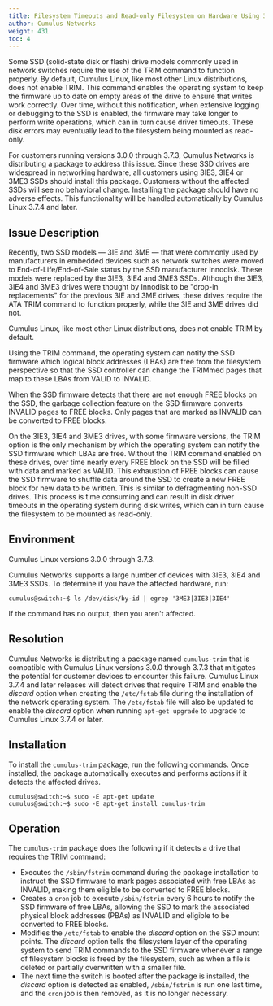 ```yaml
---
title: Filesystem Timeouts and Read-only Filesystem on Hardware Using 3IE3 3IE4 3ME3 Solid State Disks
author: Cumulus Networks
weight: 431
toc: 4
---
```


Some SSD (solid-state disk or flash) drive models commonly used in network switches require the use of the TRIM command to function properly. By default, Cumulus Linux, like most other Linux distributions, does not enable TRIM. This command enables the operating system to keep the firmware up to date on empty areas of the drive to ensure that writes work correctly. Over time, without this notification, when extensive logging or debugging to the SSD is enabled, the firmware may take longer to perform write operations, which can in turn cause driver timeouts. These disk errors may eventually lead to the filesystem being mounted as read-only.

For customers running versions 3.0.0 through 3.7.3, Cumulus Networks is distributing a package to address this issue. Since these SSD drives are widespread in networking hardware, all customers using 3IE3, 3IE4 or 3ME3 SSDs should install this package. Customers without the affected SSDs will see no behavioral change. Installing the package should have no adverse effects. This functionality will be handled automatically by Cumulus Linux 3.7.4 and later.

## Issue Description

Recently, two SSD models — 3IE and 3ME — that were commonly used by manufacturers in embedded devices such as network switches were moved to End-of-Life/End-of-Sale status by the SSD manufacturer Innodisk. These models were replaced by the 3IE3, 3IE4 and 3ME3 SSDs. Although the 3IE3, 3IE4 and 3ME3 drives were thought by Innodisk to be "drop-in replacements" for the previous 3IE and 3ME drives, these drives require the ATA TRIM command to function properly, while the 3IE and 3ME drives did not.

Cumulus Linux, like most other Linux distributions, does not enable TRIM by default.

Using the TRIM command, the operating system can notify the SSD firmware which logical block addresses (LBAs) are free from the filesystem perspective so that the SSD controller can change the TRIMmed pages that map to these LBAs from VALID to INVALID.

When the SSD firmware detects that there are not enough FREE blocks on the SSD, the garbage collection feature on the SSD firmware converts INVALID pages to FREE blocks. Only pages that are marked as INVALID can be converted to FREE blocks.

On the 3IE3, 3IE4 and 3ME3 drives, with some firmware versions, the TRIM option is the only mechanism by which the operating system can notify the SSD firmware which LBAs are free. Without the TRIM command enabled on these drives, over time nearly every FREE block on the SSD will be filled with data and marked as VALID. This exhaustion of FREE blocks can cause the SSD firmware to shuffle data around the SSD to create a new FREE block for new data to be written. This is similar to defragmenting non-SSD drives. This process is time consuming and can result in disk driver timeouts in the operating system during disk writes, which can in turn cause the filesystem to be mounted as read-only.

## Environment

Cumulus Linux versions 3.0.0 through 3.7.3.

Cumulus Networks supports a large number of devices with 3IE3, 3IE4 and 3ME3 SSDs. To determine if you have the affected hardware, run:

    cumulus@switch:~$ ls /dev/disk/by-id | egrep '3ME3|3IE3|3IE4'

If the command has no output, then you aren't affected.

## Resolution

Cumulus Networks is distributing a package named `cumulus-trim` that is compatible with Cumulus Linux versions 3.0.0 through 3.7.3 that mitigates the potential for customer devices to encounter this failure. Cumulus Linux 3.7.4 and later releases will detect drives that require TRIM and enable the *discard* option when creating the `/etc/fstab` file during the installation of the network operating system. The `/etc/fstab` file will also be updated to enable the *discard* option when running `apt-get upgrade` to upgrade to Cumulus Linux 3.7.4 or later.

## Installation

To install the `cumulus-trim` package, run the following commands. Once installed, the package automatically executes and performs actions if it detects the affected drives.

    cumulus@switch:~$ sudo -E apt-get update
    cumulus@switch:~$ sudo -E apt-get install cumulus-trim

## Operation

The `cumulus-trim` package does the following if it detects a drive that requires the TRIM command:

- Executes the `/sbin/fstrim` command during the package installation to instruct the SSD firmware to mark pages associated with free LBAs as INVALID, making them eligible to be converted to FREE blocks.
- Creates a `cron` job to execute `/sbin/fstrim` every 6 hours to notify the SSD firmware of free LBAs, allowing the SSD to mark the associated physical block addresses (PBAs) as INVALID and eligible to be converted to FREE blocks.
- Modifies the `/etc/fstab` to enable the *discard* option on the SSD mount points. The *discard* option tells the filesystem layer of the operating system to send TRIM commands to the SSD firmware whenever a range of filesystem blocks is freed by the filesystem, such as when a file is deleted or partially overwritten with a smaller file.
- The next time the switch is booted after the package is installed, the *discard* option is detected as enabled, `/sbin/fstrim` is run one last time, and the `cron` job is then removed, as it is no longer necessary.

<!--
## Comments

- 
    
    <div id="comment_360002355193">
    
    <div class="comment-avatar">
    
    ![Avatar](https://secure.gravatar.com/avatar/29b1e874251ae5ea84c6666e000925a1?default=https%3A%2F%2Fassets.zendesk.com%2Fhc%2Fassets%2Fdefault_avatar.png&r=g)
    
    </div>
    
    <div class="comment-container">
    
    **drew mouw** <span class="comment-published">July 11, 2019
    15:43</span>
    
    <div class="comment-body markdown">
    
    certain ACCTON / Edgecore switches contain USB storage which is not
    able to perform the TRIM function and will eventually put the files
    system in read-only.
    
    the above command does not account for the USB drive, must run the
    following command to verify USB storage:
    
    smartctl -i /dev/sda
    
    output of affected systems:
    
    /dev/sda: Unknown USB bridge \[0x13fe:0x5200 (0x100)\]
    
    </div>
    
    <span class="comment-actions"> <span class="dropdown">
    <span class="dropdown-toggle" data-aria-label="Comment actions" data-aria-haspopup="true">Comment
    actions</span> <span class="dropdown-menu" data-role="menu">
    </span> </span>
    </span>
    
    </div>
    
    </div>

- 
    
    <div id="comment_360002400654">
    
    <div class="comment-container">
    
    **Peter Bratach** <span class="comment-published">July 15, 2019
    20:31</span>
    
    <div class="comment-body markdown">
    
    Thanks for letting us know, Drew. We didn't find this to be the case
    in our testing, where the Accton switches completely ignore both the
    fstrim command and discard in the mount options. This was our
    experience with the cumulus-trim package and btrfs.
    
    Can you let us know which model or models you've had to do this
    with? Thanks\!
    
    </div>
    
    <span class="comment-actions"> <span class="dropdown">
    <span class="dropdown-toggle" data-aria-label="Comment actions" data-aria-haspopup="true">Comment
    actions</span> <span class="dropdown-menu" data-role="menu">
    </span> </span>
    </span>
    
    </div>
    
    </div>

- 
    
    <div id="comment_360003342194">
    
    <div class="comment-avatar">
    
    ![Avatar](https://secure.gravatar.com/avatar/4a6e34d98a87309dfb33a2857cc6ca08?default=https%3A%2F%2Fassets.zendesk.com%2Fhc%2Fassets%2Fdefault_avatar.png&r=g)
    
    </div>
    
    <div class="comment-container">
    
    **Rob Stevens** <span class="comment-published">October 30, 2019
    21:47</span>
    
    <div class="comment-body markdown">
    
    How do you recover if your filesystem has already been marked
    read-only?
    
    </div>
    
    <span class="comment-actions"> <span class="dropdown">
    <span class="dropdown-toggle" data-aria-label="Comment actions" data-aria-haspopup="true">Comment
    actions</span> <span class="dropdown-menu" data-role="menu">
    </span> </span>
    </span>
    
    </div>
    
    </div>

- 
    
    <div id="comment_360003337953">
    
    <div class="comment-avatar comment-avatar-agent">
    
    ![Avatar](https://support.cumulusnetworks.com/system/photos/0001/1366/9073/profilepic.jpg)
    
    </div>
    
    <div class="comment-container">
    
    **Peter Bratach** <span class="comment-published">October 31, 2019
    16:26</span>
    
    <div class="comment-body markdown">
    
    Hi Rob, the first thing to do is to try rebooting (at a time when
    it's OK if the switch doesn't come up to a usable state) into single
    user mode\[1\], and then, if it's a drive that supports and requires
    TRIM, running \`fstrim -v /\`. If you can't even boot to single user
    mode (rescue mode), then the drive is probably shot, and it's not
    TRIM related.
    
    1\.
    <https://docs.cumulusnetworks.com/cumulus-linux/Monitoring-and-Troubleshooting/Single-User-Mode-Password-Recovery/>
    
    </div>
    
    <span class="comment-actions"> <span class="dropdown">
    <span class="dropdown-toggle" data-aria-label="Comment actions" data-aria-haspopup="true">Comment
    actions</span> <span class="dropdown-menu" data-role="menu">
    </span> </span>
    </span>
    
    </div>
    
    </div>

- 
    
    <div id="comment_360003337993">
    
    <div class="comment-avatar comment-avatar-agent">
    
    ![Avatar](https://support.cumulusnetworks.com/system/photos/0001/1366/9073/profilepic.jpg)
    
    </div>
    
    <div class="comment-container">
    
    **Peter Bratach** <span class="comment-published">October 31, 2019
    16:29</span>
    
    <div class="comment-body markdown">
    
    Moreover, you can't assume that a read-only state is due to the TRIM
    behavior. Cumulus support often sees read-only states happen when
    the drive is hosed for other reasons — the drive is worn or faulty
    and so forth.
    
    In theory you can try to remount the filesystem as read-write using
    ​\`sudo mount -o remount,rw \`, but if the drive is hosed then all
    you can really do is power cycle and hope it comes back. Ideally
    you'll be able to get things like syslog and kernel logs before
    power cycling, so you can check if there's anything logged that
    might give an indication as to what caused the read-only remount.
    
    </div>
    
    <span class="comment-actions"> <span class="dropdown">
    <span class="dropdown-toggle" data-aria-label="Comment actions" data-aria-haspopup="true">Comment
    actions</span> <span class="dropdown-menu" data-role="menu">
    </span> </span>
</span>
    
    </div>
    
    </div> -->
